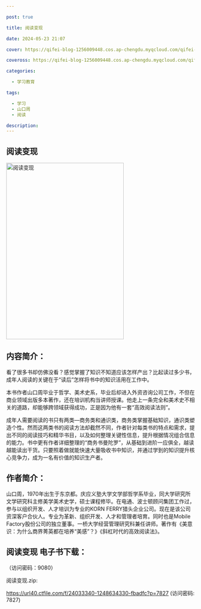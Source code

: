```yaml
---

post: true

title: 阅读变现

date: 2024-05-23 21:07

cover: https://qifei-blog-1256009448.cos.ap-chengdu.myqcloud.com/qifei-blog/660a19199f345e8d03eb1b36.jpg

coveross: https://qifei-blog-1256009448.cos.ap-chengdu.myqcloud.com/qifei-blog/660a19199f345e8d03eb1b36.jpg

categories:

  - 学习教育

tags:

  - 学习
  - 山口周
  - 阅读

description:
---
```


## 阅读变现
<img alt="阅读变现 " class="aligncenter loading" data-was-processed="true" decoding="async" fetchpriority="high" height="471" src="https://qifei-blog-1256009448.cos.ap-chengdu.myqcloud.com/qifei-blog/660a19199f345e8d03eb1b36.jpg " style="cursor: zoom-in;" width="314"/>

## 内容简介：

看了很多书却仿佛没看？感觉掌握了知识不知道应该怎样产出？比起读过多少书，成年人阅读的关键在于“读后”怎样将书中的知识活用在工作中。

本书作者山口周毕业于哲学、美术史系，毕业后却进入外资咨询公司工作，不但在商业领域出版多本著作，还在培训机构当讲师授课。他走上一条完全和美术史不相关的道路，却能够跨领域获得成功，正是因为他有一套“高效阅读法则”。

成年人需要阅读的书只有两类—商务类和通识类，商务类掌握基础知识，通识类塑造个性。然而这两类书的阅读方法却截然不同，作者针对每类书的特点和需求，提出不同的阅读技巧和精华书目，以及如何整理关键性信息，提升根据情况组合信息的能力。书中更有作者详细整理的“商务书曼陀罗”，从基础到进阶一应俱全，越读越能读出干货。只要照着做就能快速大量吸收书中知识，并通过学到的知识提升核心竞争力，成为一名有价值的知识生产者。

## 作者简介：

山口周，1970年出生于东京都。庆应义塾大学文学部哲学系毕业，同大学研究所文学研究科主修美学美术史学，硕士课程修毕。在电通、波士顿顾问集团工作过，参与以组织开发、人才培训为专业的KORN FERRY猎头企业公司。现在是该公司资深客户合伙人。专业为革新、组织开发、人才和管理者培育。同时也是Mobile Factory股份公司的独立董事。一桥大学经营管理研究科兼任讲师。著作有《美意识：为什么商界菁英都在培养“美感”？》《斜杠时代的高效阅读法》。

## 阅读变现 电子书下载：

 （访问密码：9080）

阅读变现.zip: 

https://url40.ctfile.com/f/24033340-1248634330-fbadfc?p=7827 (访问密码: 7827)
